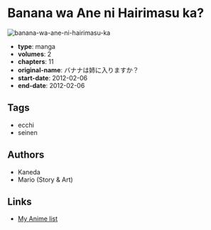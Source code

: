 # Banana wa Ane ni Hairimasu ka?

![banana-wa-ane-ni-hairimasu-ka](https://cdn.myanimelist.net/images/manga/3/128428.jpg)

-   **type**: manga
-   **volumes**: 2
-   **chapters**: 11
-   **original-name**: バナナは姉に入りますか？
-   **start-date**: 2012-02-06
-   **end-date**: 2012-02-06

## Tags

-   ecchi
-   seinen

## Authors

-   Kaneda
-   Mario (Story & Art)

## Links

-   [My Anime list](https://myanimelist.net/manga/42375/Banana_wa_Ane_ni_Hairimasu_ka)

